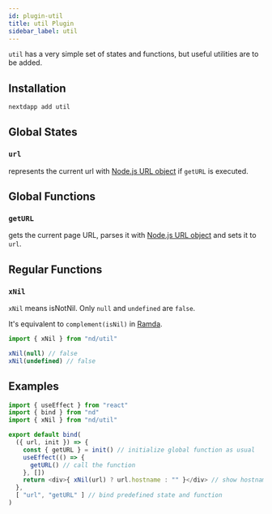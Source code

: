 ```yaml
---
id: plugin-util
title: util Plugin
sidebar_label: util
---
```


`util` has a very simple set of states and functions, but useful utilities are to be added.

## Installation

```javascript
nextdapp add util
```

## Global States

### `url`

represents the current url with [Node.js URL object](https://nodejs.org/api/url.html) if `getURL` is executed.

## Global Functions

### `getURL`

gets the current page URL, parses it with [Node.js URL object](https://nodejs.org/api/url.html) and sets it to `url`.

## Regular Functions

### `xNil`

`xNil` means isNotNil. Only `null` and `undefined` are `false`.

It's equivalent to `complement(isNil)` in [Ramda](https://ramdajs.com).

```javascript
import { xNil } from "nd/util"

xNil(null) // false
xNil(undefined) // false
```

## Examples

```javascript
import { useEffect } from "react"
import { bind } from "nd"
import { xNil } from "nd/util"

export default bind(
  ({ url, init }) => {
    const { getURL } = init() // initialize global function as usual
    useEffect(() => {
      getURL() // call the function
    }, [])
    return <div>{ xNil(url) ? url.hostname : "" }</div> // show hostname
  },
  [ "url", "getURL" ] // bind predefined state and function
)
```
